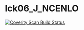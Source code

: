 # lck06_J_NCENLO
 <a href="https://scan.coverity.com/projects/wendyzhang1121-lck06_j_ncenlo">
  <img alt="Coverity Scan Build Status"
       src="https://scan.coverity.com/projects/9534/badge.svg"/>
</a>
